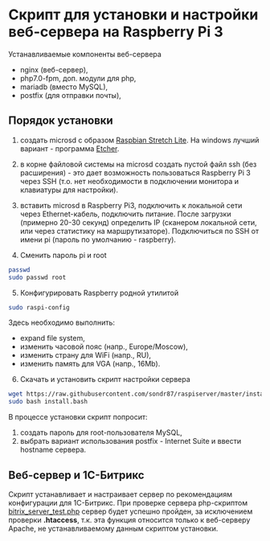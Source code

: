 # Скрипт для установки и настройки веб-сервера на Raspberry Pi 3

Устанавливаемые компоненты веб-сервера
- nginx (веб-сервер),
- php7.0-fpm, доп. модули для php,
- mariadb (вместо MySQL),
- postfix (для отправки почты),

## Порядок установки

1. создать microsd с образом [Raspbian Stretch Lite](https://www.raspberrypi.org/downloads/raspbian/). На windows лучший вариант - программа [Etcher](https://etcher.io/).

2. в корне файловой системы на microsd создать пустой файл ssh (без расширения) - это дает возможность пользоваться Raspberry Pi 3 через SSH (т.о. нет необходимости в подключении монитора и клавиатуры для настройки).

3. вставить microsd в Raspberry Pi3, подключить к локальной сети через Ethernet-кабель, подключить питание. После загрузки (примерно 20-30 секунд) определить IP (сканером локальной сети, или через статистику на маршрутизаторе). Подключиться по SSH от имени pi (пароль по умолчанию - raspberry).

4. Сменить пароль pi и root
```bash
passwd
sudo passwd root
```

5. Конфигурировать Raspberry родной утилитой
```bash
sudo raspi-config
```
Здесь необходимо выполнить:
- expand file system,
- изменить часовой пояс (напр., Europe/Moscow),
- изменить страну для WiFi (напр., RU),
- изменить память для VGA (напр., 16Mb).


6. Скачать и установить скрипт настройки сервера
```bash
wget https://raw.githubusercontent.com/sondr87/raspiserver/master/install.bash
sudo bash install.bash
```
В процессе установки скрипт попросит:
1) создать пароль для root-пользователя MySQL,
2) выбрать вариант использования postfix - Internet Suite и ввести hostname сервера.

## Веб-сервер и 1С-Битрикс
Скрипт устанавливает и настраивает сервер по рекомендациям конфигурации для 1С-Битрикс. При проверке сервера php-скриптом [bitrix_server_test.php](https://dev.1c-bitrix.ru/learning/course/index.php?COURSE_ID=32&LESSON_ID=3262&LESSON_PATH=3903.4905.3262) сервер будет успешно пройден, за исключением проверки **.htaccess**, т.к. эта функция относится только к веб-серверу Apache, не устанавливаемому данным скриптом установки.
